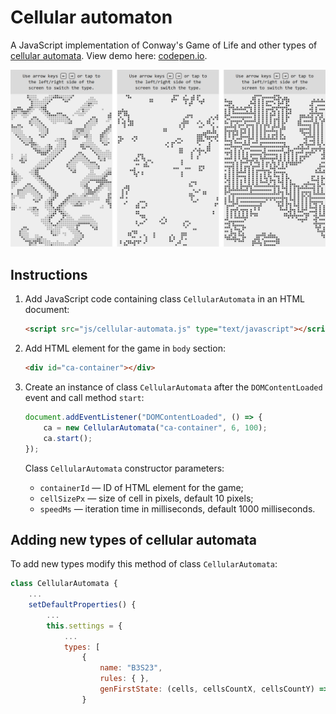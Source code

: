 # Cellular automaton

A JavaScript implementation of Conway's Game of Life and other types of [cellular automata](https://en.wikipedia.org/wiki/Cellular_automaton). View demo here: [codepen.io](https://codepen.io/mnbond/pen/MYgQbqX).

![Screenshots](./screenshots/types.png)

## Instructions

1. Add JavaScript code containing class `CellularAutomata` in an HTML document:

    ```html
    <script src="js/cellular-automata.js" type="text/javascript"></script>
    ```

2. Add HTML element for the game in `body` section:

    ```html
    <div id="ca-container"></div>
    ```

3. Сreate an instance of class `CellularAutomata` after the `DOMContentLoaded` event and call method `start`:

    ```js
    document.addEventListener("DOMContentLoaded", () => {
        ca = new CellularAutomata("ca-container", 6, 100);
        ca.start();
    });
    ```

    Class `CellularAutomata` constructor parameters:
    - `containerId` — ID of HTML element for the game;
    - `cellSizePx` — size of cell in pixels, default 10 pixels;
    - `speedMs` — iteration time in milliseconds, default 1000 milliseconds.

## Adding new types of cellular automata

To add new types modify this method of class `CellularAutomata`:
```js
class CellularAutomata {
    ...
    setDefaultProperties() {
        ...
        this.settings = {
            ...
            types: [
                {
                    name: "B3S23",
                    rules: { },
                    genFirstState: (cells, cellsCountX, cellsCountY) => { }
                }
```